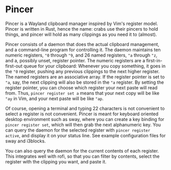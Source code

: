 # Pincer

Pincer is a Wayland clipboard manager inspired by Vim's register model.
Pincer is written in Rust, hence the name: crabs use their pincers to hold things, and pincer will hold as many clippings as you need it to (almost).

Pincer consists of a daemon that does the actual clipboard management, and a command-line program for controlling it.
The daemon maintains ten numeric registers, `"0` through `"9`, and 26 named registers, `"a` through `"z`, and a, possibly unset, register pointer.
The numeric registers are a first-in-first-out queue for your clipboard:
Whenever you copy something, it goes in the `"0` register, pushing any previous clippings to the next higher register.
The named registers are an associative array.
If the register pointer is set to `"a`, say, the next clipping will also be stored in the `"a` register.
By setting the register pointer, you can choose which register your next paste will read from.
Thus, `pincer register set a` means that your next copy will be like `"ay` in Vim, and your next paste will be like `"ap`.

Of course, opening a terminal and typing 22 characters is not convenient to select a register is not convenient.
Pincer is meant for keyboard oriented desktop environment such as sway, where you can
create a key binding for `pincer register set`, which will then grab the next alphanumeric key.
You can query the daemon for the selected register with `pincer register active`, and display it on your status line.
See example configuration files for sway and i3blocks.

You can also query the daemon for the current contents of each register.
This integrates well with rofi, so that you can filter by contents, select the register with the clipping you want, and paste it.
